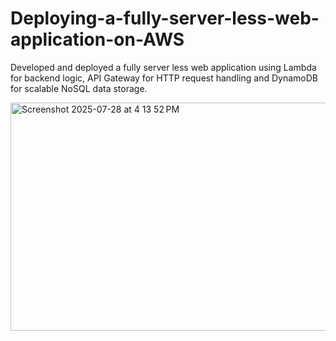 # Deploying-a-fully-server-less-web-application-on-AWS
Developed and deployed a fully server less web application using Lambda for backend logic, API Gateway for HTTP request handling and DynamoDB for scalable NoSQL data storage.

<img width="804" height="365" alt="Screenshot 2025-07-28 at 4 13 52 PM" src="https://github.com/user-attachments/assets/599786f0-00f2-40bd-8e07-a2e64d0ef0da" />
